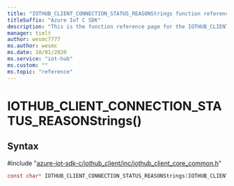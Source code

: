 ```yaml
---                             
title: "IOTHUB_CLIENT_CONNECTION_STATUS_REASONStrings function reference | Microsoft Docs" 
titleSuffix: "Azure IoT C SDK"            
description: "This is the function reference page for the IOTHUB_CLIENT_CONNECTION_STATUS_REASONStrings() function in the Azure IoT C SDK. This SDK is used with Azure IoT Hub and Azure IoT Hub Device Provisioning Service"            
manager: timlt                 
author: wesmc7777              
ms.author: wesmc               
ms.date: 10/01/2020                    
ms.service: "iot-hub"             
ms.custom: ""                
ms.topic: "reference"        
---                            
```


# IOTHUB_CLIENT_CONNECTION_STATUS_REASONStrings()

## Syntax

\#include "[azure-iot-sdk-c/iothub_client/inc/iothub_client_core_common.h](../iothub-client-core-common-h.md)"  
```C
const char* IOTHUB_CLIENT_CONNECTION_STATUS_REASONStrings(IOTHUB_CLIENT_CONNECTION_STATUS_REASON  value);
```

